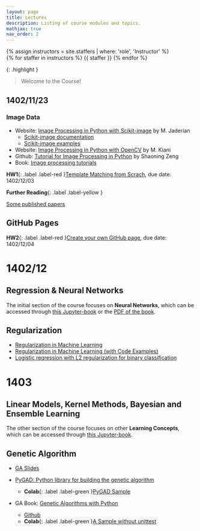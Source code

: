 ```yaml
---
layout: page
title: Lectures
description: Listing of course modules and topics.
mathjax: true
nav_order: 2
---
```


<div>
{% assign instructors = site.staffers | where: 'role', 'Instructor' %}
  <div class="role">
    {% for staffer in instructors %}
    {{ staffer }}
    {% endfor %}
  </div>
</div>

{: .highlight }
> Welcome to the Course!


## 1402/11/23

### Image Data
- Website: [Image Processing in Python with Scikit-image](https://blog.faradars.org/image-processing-in-python/) by M. Jaderian 
  * [Scikit-image documentation](https://scikit-image.org/docs/stable/)
  * [Scikit-image examples](https://scikit-image.org/docs/stable/auto_examples/index.html)
- Website: [Image Processing in Python with OpenCV](https://www.m-vision.ir/%D8%A2%D9%85%D9%88%D8%B2%D8%B4/%D9%BE%D8%B1%D8%AF%D8%A7%D8%B2%D8%B4-%D8%AA%D8%B5%D9%88%DB%8C%D8%B1/opencv/%D8%A2%D9%85%D9%88%D8%B2%D8%B4-%D9%BE%D8%B1%D8%AF%D8%A7%D8%B2%D8%B4-%D8%AA%D8%B5%D9%88%DB%8C%D8%B1-%D8%A8%D8%A7-%D9%BE%D8%A7%DB%8C%D8%AA%D9%88%D9%86-%D8%AA%D9%88%D8%B3%D8%B7-opencv/) by M. Kiani 
- Github: [Tutorial for Image Processing in Python](https://github.com/zengsn/image-processing-python) by Shaoning Zeng 
- Book: [Image processing tutorials](https://github.com/yg42/iptutorials/blob/master/book/tutorials_python.pdf)
    
**HW1**{: .label .label-red }[Template Matching from Scrach](./hws/Template-Matching), due date: 1402/12/03

**Further Reading**{: .label .label-yellow }

[Some published papers](https://fumcs.github.io/projects/computer-vision/)

## GitHub Pages

**HW2**{: .label .label-red }[Create your own GitHub page](./hws/GitHub-Pages), due date: 1402/12/04

# 1402/12

## Regression & Neural Networks

The initial section of the course focuses on **Neural Networks**, which can be accessed through [this Jupyter-book](https://fum-cs.github.io/neural-networks) or the [PDF of the book](https://fumdrive.um.ac.ir/index.php/s/ic2s8AGyFSZox8r).

## Regularization

* [Regularization in Machine Learning](https://www.geeksforgeeks.org/regularization-in-machine-learning/)
* [Regularization in Machine Learning (with Code Examples)](https://www.dataquest.io/blog/regularization-in-machine-learning/)
* [Logistic regression with L2 regularization for binary classification](https://github.com/pickus91/Logistic-Regression-Classifier-with-L2-Regularization)

# 1403 

## Linear Models, Kernel Methods, Bayesian and Ensemble Learning

The other section of the course focuses on other **Learning Concepts**, which can be accessed through [this Jupyter-book](https://fum-cs.github.io/machine-learning).




<!-- **HW4**{: .label .label-red }[Linear regression](https://ml-lectures.org/docs/supervised_learning_wo_NNs/Linear-regression.html), due date: 1402/12/20

**HW5**{: .label .label-red }[Linear regression, Regularization, Lasso](https://ml-course.github.io/master/labs/Lab%201a%20-%20Linear%20Models%20for%20Regression.html), due date: 1403/01/14 -->

## Genetic Algorithm

- [GA Slides](https://www.dropbox.com/scl/fi/dr2y0k2zgvy5ypyub3d2u/Genetic_Algorithms.pdf?rlkey=dtw9f2f2xnnkckk0bjbnswk89&dl=0)
- [PyGAD: Python library for building the genetic algorithm](https://pygad.readthedocs.io/en/latest/)
  - **Colab**{: .label .label-green }[PyGAD Sample](https://colab.research.google.com/github/fum-cs/learning-theory/blob/main/code/PyGAD-Sample.ipynb)

- GA Book: [Genetic Algorithms with Python](https://1drv.ms/b/s!AmjylFwPahYxgZYlVQRNrdSnez5J2A?e=pVh82p)
  - [Github](https://github.com/handcraftsman/GeneticAlgorithmsWithPython)
  - **Colab**{: .label .label-green }[A Sample without unittest](https://colab.research.google.com/github/fum-cs/learning-theory/blob/main/code/wo-unittest.ipynb)
